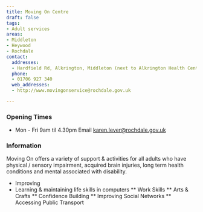 ```yaml
---
title: Moving On Centre
draft: false
tags:
- Adult services
areas:
- Middleton
- Heywood
- Rochdale
contact:
  addresses:
  - Hardfield Rd, Alkrington, Middleton (next to Alkrington Health Centre)
  phone:
  - 01706 927 340
  web_addresses:
  - http://www.movingonservice@rochdale.gov.uk

---
```


### Opening Times
* Mon - Fri 9am til 4.30pm
Email  karen.lever@rochdale.gov.uk

### Information
Moving On offers a variety of support & activities for
all adults who have physical / sensory impairment,
acquired brain injuries, long term health conditions
and mental associated with disability.

* Improving
* Learning & maintaining life skills in computers
** Work Skills
** Arts & Crafts
** Confidence Building
** Improving Social Networks
** Accessing Public Transport 



